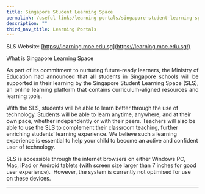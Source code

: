 ```yaml
---
title: Singapore Student Learning Space
permalink: /useful-links/learning-portals/singapore-student-learning-space/
description: ""
third_nav_title: Learning Portals
---
```

SLS Website: [https://learning.moe.edu.sg](https://learning.moe.edu.sg/)

What is Singapore Learning Space

<p align="justify">As part of its commitment to nurturing future-ready learners, the Ministry of Education had announced that all students in Singapore schools will be supported in their learning by the Singapore Student Learning Space (SLS), an online learning platform that contains curriculum-aligned resources and learning tools.</p>

With the SLS, students will be able to learn better through the use of technology. Students will be able to learn anytime, anywhere, and at their own pace, whether independently or with their peers. Teachers will also be able to use the SLS to complement their classroom teaching, further enriching students’ learning experience. We believe such a learning experience is essential to help your child to become an active and confident user of technology.

SLS is accessible through the internet browsers on either Windows PC, Mac, iPad or Android tablets (with screen size larger than 7 inches for good user experience).  However, the system is currently not optimised for use on these devices.

* * *